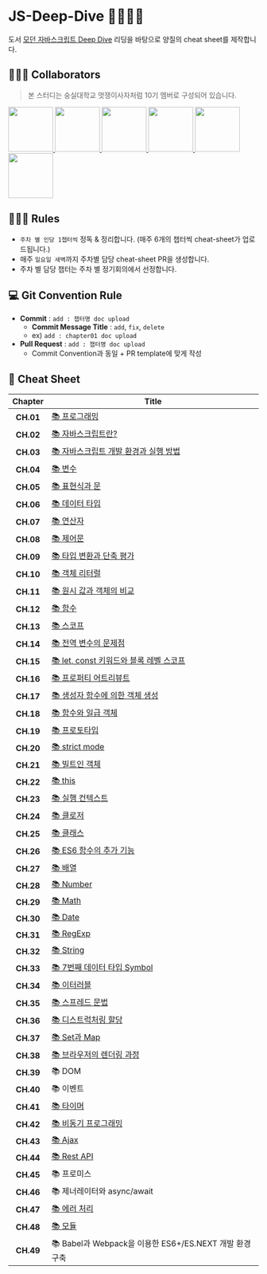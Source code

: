 # JS-Deep-Dive 🦁🏊🏻‍♀️

도서 [모던 자바스크립트 Deep Dive](http://www.yes24.com/Product/Goods/92742567) 리딩을 바탕으로 양질의 cheat sheet를 제작합니다.

## 🏄🏻‍♂️ Collaborators

> 본 스터디는 숭실대학교 멋쟁이사자처럼 10기 멤버로 구성되어 있습니다.

<p>
<a href="https://github.com/Sang-minKIM">
    <img src="https://github.com/Sang-minKIM.png" width="90">
</a>
<a href="https://github.com/seocylucky">
    <img src="https://github.com/seocylucky.png" width="90">
</a>
<a href="https://github.com/yoo-jimin127">
    <img src="https://github.com/yoo-jimin127.png" width="90">
</a>
<a href="https://github.com/Jun99uu">
    <img src="https://github.com/Jun99uu.png" width="90">
</a>
<a href="https://github.com/da-in">
    <img src="https://github.com/da-in.png" width="90">
</a>
<a href="https://github.com/HwangSunBeom">
    <img src="https://github.com/HwangSunBeom.png" width="90">
</a>
</p>

## 🏊🏻‍♀️ Rules

- `주차 별 인당 1챕터씩` 정독 & 정리합니다. (매주 6개의 챕터씩 cheat-sheet가 업로드됩니다.)
- 매주 `일요일 새벽`까지 주차별 담당 cheat-sheet PR을 생성합니다.
- 주차 별 담당 챕터는 주차 별 정기회의에서 선정합니다.

## 💻 Git Convention Rule

- **Commit** : `add : 챕터명 doc upload`
  - **Commit Message Title** : `add`, `fix`, `delete`
  - ex) `add : chapter01 doc upload`
- **Pull Request** : `add : 챕터명 doc upload`
  - Commit Convention과 동일 + PR template에 맞게 작성

## 📎 Cheat Sheet

<!-- prettier-ignore -->
|**Chapter**|**Title**|
|:-:|-|
|**CH.01**|[📚 프로그래밍](https://github.com/likelion-ssu/JS-Deep-Dive/blob/main/JS%20Deep%20Dive%20cheat-sheet/01_%ED%94%84%EB%A1%9C%EA%B7%B8%EB%9E%98%EB%B0%8D.md)|
|**CH.02**|[📚 자바스크립트란?](https://github.com/likelion-ssu/JS-Deep-Dive/blob/main/JS%20Deep%20Dive%20cheat-sheet/02_%EC%9E%90%EB%B0%94%EC%8A%A4%ED%81%AC%EB%A6%BD%ED%8A%B8%EB%9E%80.md)|
|**CH.03**|[📚 자바스크립트 개발 환경과 실행 방법](https://github.com/likelion-ssu/JS-Deep-Dive/blob/main/JS%20Deep%20Dive%20cheat-sheet/03_%EC%9E%90%EB%B0%94%EC%8A%A4%ED%81%AC%EB%A6%BD%ED%8A%B8-%EA%B0%9C%EB%B0%9C%ED%99%98%EA%B2%BD%EA%B3%BC-%EC%8B%A4%ED%96%89%EB%B0%A9%EB%B2%95.md)|
|**CH.04**|[📚 변수](https://github.com/likelion-ssu/JS-Deep-Dive/blob/main/JS%20Deep%20Dive%20cheat-sheet/04_%EB%B3%80%EC%88%98.md)|
|**CH.05**|[📚 표현식과 문](https://github.com/likelion-ssu/JS-Deep-Dive/blob/main/JS%20Deep%20Dive%20cheat-sheet/05_%ED%91%9C%ED%98%84%EC%8B%9D%EA%B3%BC-%EB%AC%B8.md)|
|**CH.06**|[📚 데이터 타입](https://github.com/likelion-ssu/JS-Deep-Dive/blob/main/JS%20Deep%20Dive%20cheat-sheet/06_%EB%8D%B0%EC%9D%B4%ED%84%B0%ED%83%80%EC%9E%85.md)|
|**CH.07**|[📚 연산자](https://github.com/likelion-ssu/JS-Deep-Dive/blob/main/JS%20Deep%20Dive%20cheat-sheet/07_%EC%97%B0%EC%82%B0%EC%9E%90.md)|
|**CH.08**|[📚 제어문](https://github.com/likelion-ssu/JS-Deep-Dive/blob/main/JS%20Deep%20Dive%20cheat-sheet/08_제어문.md)|
|**CH.09**|[📚 타입 변환과 단축 평가](https://github.com/likelion-ssu/JS-Deep-Dive/blob/main/JS%20Deep%20Dive%20cheat-sheet/09_%ED%83%80%EC%9E%85%EB%B3%80%ED%99%98%EA%B3%BC-%EB%8B%A8%EC%B6%95%ED%8F%89%EA%B0%80.md)|
|**CH.10**|[📚 객체 리터럴](https://github.com/likelion-ssu/JS-Deep-Dive/blob/main/JS%20Deep%20Dive%20cheat-sheet/10_%EA%B0%9D%EC%B2%B4-%EB%A6%AC%ED%84%B0%EB%9F%B4.md)|
|**CH.11**|[📚 원시 값과 객체의 비교](https://github.com/likelion-ssu/JS-Deep-Dive/blob/main/JS%20Deep%20Dive%20cheat-sheet/11_%EC%9B%90%EC%8B%9C-%EA%B0%92%EA%B3%BC-%EA%B0%9D%EC%B2%B4%EC%9D%98-%EB%B9%84%EA%B5%90.md)|
|**CH.12**|[📚 함수](https://github.com/likelion-ssu/JS-Deep-Dive/blob/main/JS%20Deep%20Dive%20cheat-sheet/12_함수.md)|
|**CH.13**|[📚 스코프](https://github.com/likelion-ssu/JS-Deep-Dive/blob/main/JS%20Deep%20Dive%20cheat-sheet/13_%EC%8A%A4%EC%BD%94%ED%94%84.md)|
|**CH.14**|[📚 전역 변수의 문제점](https://github.com/likelion-ssu/JS-Deep-Dive/blob/main/JS%20Deep%20Dive%20cheat-sheet/14_%EC%A0%84%EC%97%AD%EB%B3%80%EC%88%98%EC%9D%98-%EB%AC%B8%EC%A0%9C%EC%A0%90.md)|
|**CH.15**|[📚 let, const 키워드와 블록 레벨 스코프](https://github.com/likelion-ssu/JS-Deep-Dive/blob/main/JS%20Deep%20Dive%20cheat-sheet/15_let%2C%20const%20키워드와%20블록%20레벨%20스코프.md)|
|**CH.16**|[📚 프로퍼티 어트리뷰트](https://github.com/likelion-ssu/JS-Deep-Dive/blob/main/JS%20Deep%20Dive%20cheat-sheet/16_프로퍼티-어트리뷰트.md)|
|**CH.17**|[📚 생성자 함수에 의한 객체 생성](https://github.com/likelion-ssu/JS-Deep-Dive/blob/main/JS%20Deep%20Dive%20cheat-sheet/17_%EC%83%9D%EC%84%B1%EC%9E%90-%ED%95%A8%EC%88%98%EC%97%90-%EC%9D%98%ED%95%9C-%EA%B0%9D%EC%B2%B4-%EC%83%9D%EC%84%B1.md)|
|**CH.18**|[📚 함수와 일급 객체](https://github.com/likelion-ssu/JS-Deep-Dive/blob/main/JS%20Deep%20Dive%20cheat-sheet/18_%ED%95%A8%EC%88%98%EC%99%80-%EC%9D%BC%EA%B8%89-%EA%B0%9D%EC%B2%B4.md)|
|**CH.19**|[📚 프로토타입](https://github.com/likelion-ssu/JS-Deep-Dive/blob/main/JS%20Deep%20Dive%20cheat-sheet/19_프로토타입.md)|
|**CH.20**|[📚 strict mode](https://github.com/likelion-ssu/JS-Deep-Dive/blob/main/JS%20Deep%20Dive%20cheat-sheet/20_strict-mode.md)|
|**CH.21**|[📚 빌트인 객체](https://github.com/likelion-ssu/JS-Deep-Dive/blob/main/JS%20Deep%20Dive%20cheat-sheet/21_빌트인-객체.md)|
|**CH.22**|[📚 this](https://github.com/likelion-ssu/JS-Deep-Dive/blob/main/JS%20Deep%20Dive%20cheat-sheet/22_this.md)|
|**CH.23**|[📚 실행 컨텍스트](https://github.com/likelion-ssu/JS-Deep-Dive/blob/main/JS%20Deep%20Dive%20cheat-sheet/23_%EC%8B%A4%ED%96%89-%EC%BB%A8%ED%85%8D%EC%8A%A4%ED%8A%B8.md)|
|**CH.24**|[📚 클로저](https://github.com/likelion-ssu/JS-Deep-Dive/blob/main/JS%20Deep%20Dive%20cheat-sheet/24_%ED%81%B4%EB%A1%9C%EC%A0%80.md)|
|**CH.25**|[📚 클래스](https://github.com/likelion-ssu/JS-Deep-Dive/blob/main/JS%20Deep%20Dive%20cheat-sheet/25_클래스.md)|
|**CH.26**|[📚 ES6 함수의 추가 기능](https://github.com/likelion-ssu/JS-Deep-Dive/blob/main/JS%20Deep%20Dive%20cheat-sheet/26_ES6-%ED%95%A8%EC%88%98%EC%9D%98-%EC%B6%94%EA%B0%80-%EA%B8%B0%EB%8A%A5.md)|
|**CH.27**|[📚 배열](https://github.com/likelion-ssu/JS-Deep-Dive/blob/main/JS%20Deep%20Dive%20cheat-sheet/27_%E1%84%87%E1%85%A2%E1%84%8B%E1%85%A7%E1%86%AF.md)|
|**CH.28**|[📚 Number](https://github.com/likelion-ssu/JS-Deep-Dive/blob/main/JS%20Deep%20Dive%20cheat-sheet/28_Number.md)|
|**CH.29**|[📚 Math](https://github.com/likelion-ssu/JS-Deep-Dive/blob/main/JS%20Deep%20Dive%20cheat-sheet/29_Math.md)|
|**CH.30**|[📚 Date](https://github.com/likelion-ssu/JS-Deep-Dive/blob/main/JS%20Deep%20Dive%20cheat-sheet/30_Date.md)|
|**CH.31**|[📚 RegExp](https://github.com/likelion-ssu/JS-Deep-Dive/blob/main/JS%20Deep%20Dive%20cheat-sheet/31_RegExp.md)|
|**CH.32**|[📚 String](https://github.com/likelion-ssu/JS-Deep-Dive/blob/main/JS%20Deep%20Dive%20cheat-sheet/32_String.md)|
|**CH.33**|[📚 7번째 데이터 타입 Symbol](https://github.com/likelion-ssu/JS-Deep-Dive/blob/main/JS%20Deep%20Dive%20cheat-sheet/33_7%EB%B2%88%EC%A7%B8-%EB%8D%B0%EC%9D%B4%ED%84%B0-%ED%83%80%EC%9E%85-Symbol.md)|
|**CH.34**|[📚 이터러블](https://github.com/likelion-ssu/JS-Deep-Dive/blob/main/JS%20Deep%20Dive%20cheat-sheet/34_%EC%9D%B4%ED%84%B0%EB%9F%AC%EB%B8%94.md)|
|**CH.35**|[📚 스프레드 문법](https://github.com/likelion-ssu/JS-Deep-Dive/blob/main/JS%20Deep%20Dive%20cheat-sheet/35_%EC%8A%A4%ED%94%84%EB%A0%88%EB%93%9C-%EB%AC%B8%EB%B2%95.md)|
|**CH.36**|[📚 디스트럭처링 할당](https://github.com/likelion-ssu/JS-Deep-Dive/blob/main/JS%20Deep%20Dive%20cheat-sheet/36_%E1%84%83%E1%85%B5%E1%84%89%E1%85%B3%E1%84%90%E1%85%B3%E1%84%85%E1%85%A5%E1%86%A8%E1%84%8E%E1%85%A5%E1%84%85%E1%85%B5%E1%86%BC-%E1%84%92%E1%85%A1%E1%86%AF%E1%84%83%E1%85%A1%E1%86%BC.md)|
|**CH.37**|[📚 Set과 Map](https://github.com/likelion-ssu/JS-Deep-Dive/blob/main/JS%20Deep%20Dive%20cheat-sheet/37_Set%EA%B3%BC-Map.md)|
|**CH.38**|[📚 브라우저의 렌더링 과정](https://github.com/likelion-ssu/JS-Deep-Dive/blob/main/JS%20Deep%20Dive%20cheat-sheet/38_%EB%B8%8C%EB%9D%BC%EC%9A%B0%EC%A0%80%EC%9D%98-%EB%A0%8C%EB%8D%94%EB%A7%81-%EA%B3%BC%EC%A0%95.md)|
|**CH.39**|📚 DOM|
|**CH.40**|📚 이벤트|
|**CH.41**|[📚 타이머](https://github.com/likelion-ssu/JS-Deep-Dive/blob/main/JS%20Deep%20Dive%20cheat-sheet/41_%ED%83%80%EC%9D%B4%EB%A8%B8.md)|
|**CH.42**|[📚 비동기 프로그래밍](https://github.com/likelion-ssu/JS-Deep-Dive/blob/main/JS%20Deep%20Dive%20cheat-sheet/42_%EB%B9%84%EB%8F%99%EA%B8%B0-%ED%94%84%EB%A1%9C%EA%B7%B8%EB%9E%98%EB%B0%8D.md)|
|**CH.43**|[📚 Ajax](https://github.com/likelion-ssu/JS-Deep-Dive/blob/main/JS%20Deep%20Dive%20cheat-sheet/43_Ajax.md)|
|**CH.44**|[📚 Rest API](https://github.com/likelion-ssu/JS-Deep-Dive/blob/main/JS%20Deep%20Dive%20cheat-sheet/44_REST-API.md)|
|**CH.45**|📚 프로미스|
|**CH.46**|📚 제너레이터와 async/await|
|**CH.47**|[📚 에러 처리](https://github.com/likelion-ssu/JS-Deep-Dive/blob/main/JS%20Deep%20Dive%20cheat-sheet/47_%EC%97%90%EB%9F%AC-%EC%B2%98%EB%A6%AC.md)|
|**CH.48**|[📚 모듈](https://github.com/likelion-ssu/JS-Deep-Dive/blob/main/JS%20Deep%20Dive%20cheat-sheet/48_모듈.md)|
|**CH.49**|📚 Babel과 Webpack을 이용한 ES6+/ES.NEXT 개발 환경 구축|
